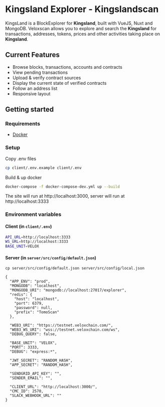 # Kingsland Explorer - Kingslandscan


KingsLand is a BlockExplorer for **Kingsland**, built with VueJS, Nuxt and MongoDB. Veloxscan allows you to explore and search the **Kingsland** for transactions, addresses, tokens, prices and other activities taking place on **Kingsland**.

## Current Features
- Browse blocks, transactions, accounts and contracts
- View pending transactions
- Upload & verify contract sources
- Display the current state of verified contracts
- Follow an address list
- Responsive layout


## Getting started

### Requirements
- [Docker](https://www.docker.com/get-docker)

### Setup

Copy .env files
```bash
cp client/.env.example client/.env
```

Build & up docker
```bash
docker-compose -f docker-compose-dev.yml up --build
```
The site will run at http://localhost:3000, server will run at http://localhost:3333

### Environment variables

#### Client (in `client/.env`)

```bash
API_URL=http://localhost:3333
WS_URL=http://localhost:3333
BASE_UNIT=VELOX
```
#### Server (in `server/src/config/default.json`)
```
cp server/src/config/default.json server/src/config/local.json
```
```
{
  "APP_ENV": "prod",
  "MONGODB": "localhost",
  "MONGODB_URI": "mongodb://localhost:27017/explorer",
  "redis": {
    "host": "localhost",
    "port": 6379,
    "password": null,
    "prefix": "TomoScan"
  },

  "WEB3_URI": "https://testnet.veloxchain.com/",
  "WEB3_WS_URI": "wss://testnet.veloxchain.com/ws",
  "DEBUG_QUERY": false,

  "BASE_UNIT": "VELOX",
  "PORT": 3333,
  "DEBUG": "express:*",

  "JWT_SECRET": "RANDOM_HASH",
  "APP_SECRET": "RANDOM_HASH",

  "SENDGRID_API_KEY": "",
  "SENDER_EMAIL": "",

  "CLIENT_URL": "http://localhost:3000/",
  "CMC_ID": 2570,
  "SLACK_WEBHOOK_URL": ""
}
```
